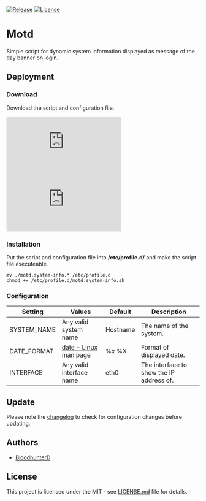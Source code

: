[![Release](https://img.shields.io/github/v/release/bloodhunterd/motd?style=for-the-badge)](https://github.com/bloodhunterd/motd/releases)
[![License](https://img.shields.io/github/license/bloodhunterd/motd?style=for-the-badge)](https://github.com/bloodhunterd/motd/blob/master/LICENSE)

# Motd

Simple script for dynamic system information displayed as message of the day banner on login.

## Deployment

### Download

Download the script and configuration file.

[![Motd script](https://img.shields.io/github/size/bloodhunterd/motd/motd.system-info.sh?label=Motd%20script&style=for-the-badge)](https://github.com/bloodhunterd/motd/blob/master/motd.system-info.sh)
[![Motd configuration](https://img.shields.io/github/size/bloodhunterd/motd/motd.system-info.conf?label=Motd%20configuration&style=for-the-badge)](https://github.com/bloodhunterd/motd/blob/master/motd.system-info.conf)

### Installation

Put the script and configuration file into **/etc/profile.d/** and make the script file executeable.

```
mv ./motd.system-info.* /etc/profile.d
chmod +x /etc/profile.d/motd.system-info.sh
```

### Configuration

| Setting | Values | Default | Description
|--- |--- |--- |---
| SYSTEM_NAME | Any valid system name | Hostname | The name of the system.
| DATE_FORMAT | [date - Linux man page](https://linux.die.net/man/1/date) | %x %X | Format of displayed date.
| INTERFACE | Any valid interface name | eth0 | The interface to show the IP address of.

## Update

Please note the [changelog](https://github.com/bloodhunterd/motd/blob/master/CHANGELOG.md) to check for configuration changes before updating.

## Authors

* [BloodhunterD](https://github.com/bloodhunterd)

## License

This project is licensed under the MIT - see [LICENSE.md](https://github.com/bloodhunterd/motd/blob/master/LICENSE) file for details.
